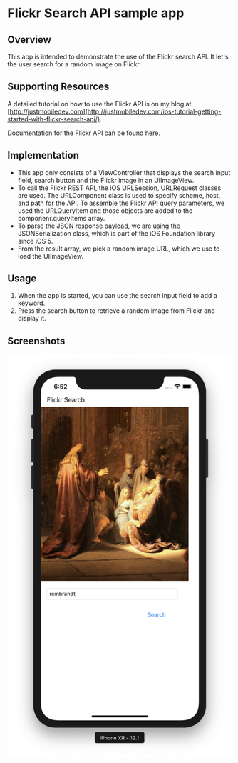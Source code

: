 # Flickr Search API sample app
## Overview
This app is intended to demonstrate the use of the Flickr search API. It let's the user search for a random image on Flickr.

## Supporting Resources
A detailed tutorial on how to use the Flickr API is on my blog at 
[http://justmobiledev.com](http://justmobiledev.com/ios-tutorial-getting-started-with-flickr-search-api/).

Documentation for the Flickr API can be found [here](https://www.flickr.com/services/api/).

## Implementation
* This app only consists of a ViewController that displays the search input field, search button and the Flickr image in an UIImageView.
* To call the Flickr REST API, the iOS URLSession, URLRequest classes are used. The URLComponent class is used to specify scheme, host, and path for the API. To assemble the Flickr API query parameters, we used the URLQueryItem and those objects are added to the componenr.queryItems array.
* To parse the JSON response payload, we are using the JSONSerialization class, which is part of the iOS Foundation library since iOS 5.
* From the result array, we pick a random image URL, which we use to load the UIImageView.

## Usage
1. When the app is started, you can use the search input field to add a keyword.
2. Press the search button to retrieve a random image from Flickr and display it.

## Screenshots
![Flickr Search 1](screenshots/flickr-search-ss-1.png?raw=true "Flickr Search 1")


